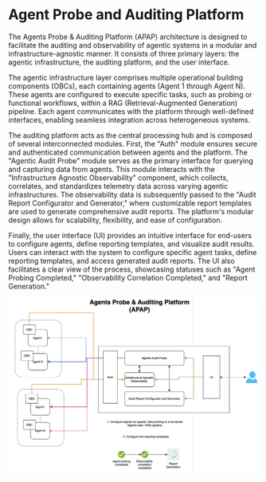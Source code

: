 # Agent Probe and Auditing Platform
The Agents Probe & Auditing Platform (APAP) architecture is designed to facilitate the auditing and observability of agentic systems in a modular and infrastructure-agnostic manner. It consists of three primary layers: the agentic infrastructure, the auditing platform, and the user interface.

The agentic infrastructure layer comprises multiple operational building components (OBCs), each containing agents (Agent 1 through Agent N). These agents are configured to execute specific tasks, such as probing or functional workflows, within a RAG (Retrieval-Augmented Generation) pipeline. Each agent communicates with the platform through well-defined interfaces, enabling seamless integration across heterogeneous systems.

The auditing platform acts as the central processing hub and is composed of several interconnected modules. First, the "Auth" module ensures secure and authenticated communication between agents and the platform. The "Agentic Audit Probe" module serves as the primary interface for querying and capturing data from agents. This module interacts with the "Infrastructure Agnostic Observability" component, which collects, correlates, and standardizes telemetry data across varying agentic infrastructures. The observability data is subsequently passed to the "Audit Report Configurator and Generator," where customizable report templates are used to generate comprehensive audit reports. The platform's modular design allows for scalability, flexibility, and ease of configuration.

Finally, the user interface (UI) provides an intuitive interface for end-users to configure agents, define reporting templates, and visualize audit results. Users can interact with the system to configure specific agent tasks, define reporting templates, and access generated audit reports. The UI also facilitates a clear view of the process, showcasing statuses such as "Agent Probing Completed," "Observability Correlation Completed," and "Report Generation."

![Arch](./resources/architecture.png)
